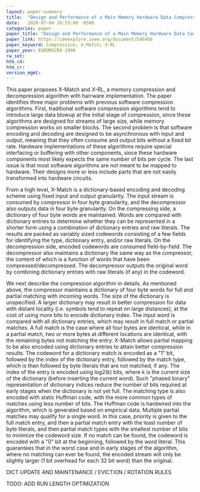 ```yaml
---
layout: paper-summary
title:  "Design and Performance of a Main Memory Hardware Data Compressor"
date:   2020-07-04 16:55:00 -0500
categories: paper
paper_title: "Design and Performance of a Main Memory Hardware Data Compressor"
paper_link: https://ieeexplore.ieee.org/document/546466
paper_keyword: Compression; X-Match; X-RL
paper_year: EUROMICRO 1996
rw_set:
htm_cd:
htm_cr:
version_mgmt:
---
```


This paper proposes X-Match and X-RL, a memory compression and decompression algorithm with harrware implementation.
The paper identifies three major problems with previous software compression algorithms. First, traditional software
compression algorithms tend to introduce large data blowup at the initial stage of compression, since these algorithms
are designed for streams of large size, while memory compression works on smaller blocks. The second problem is that 
software encoding and decoding are designed to be asynchronous with input and output, meaning that they often consume 
and output bits without a fixed bit rate. Hardware implementations of these algorithms require special interfacing or
buffering with other components, since these hardware components most likely expects the same number of bits per cycle.
The last issue is that most software algorithms are not meant to be mapped to hardware. Their designs more or
less include parts that are not easily transformed into hardware circuits.

From a high level, X-Match is a dictionary-based encoding and decoding scheme using fixed input and output granularity.
The input stream is consumed by compressor in four byte granularity, and the decompressor also outputs data in four byte
granularity. On the compressing side, a dictionary of four byte words are maintained. Words are compared with dictionary
entries to determine whether they can be represented in a shorter form using a combination of dictionary entries and 
raw literals. The results are packed as variably sized codewords consisting of a few fields for identifying the type,
dictionary entry, and/or raw literals. On the decompression side, encoded codewords are consumed field-by-field. 
The decompressor also maintains a dictionary the same way as the compressor, the content of which is a function of 
words that have been compressed/decompressed. The decompressor outputs the original word by combining dictionary entries
with raw literals (if any) in the codeword.

We next describe the compression algorithm in details. As mentioned above, the compressor maintains a dictionary of
four byte words for full and partial matching with incoming words. The size of the dictionary is unspecified. A larger
dictionary may result in better compression for data with distant locality (i.e. symbols tend to repeat on large 
distances), at the cost of using more bits to encode dictionary index. The input word is compared with all dictionary
entries, which may result in full match or partial matches. A full match is the case where all four bytes are identical, 
while in a partial match, two or more bytes at different locations are identical, with the remaining bytes not matching 
the entry. X-Match allows partial mapping to be also encoded using dictionary entries to attain better compression results.
The codeword for a dictionary match is encoded as a "1" bit, followed by the index of the dictionary entry, followed
by the match type, which is then followed by byte literals that are not matched, if any. 
The index of the entry is encoded using log2(k) bits, where k is the current size of the dictionary (before inserting
the current word). Such "phased binary" representation of dictionary indices reduce the number of bits required at early
stages when the dictionary is not yet full. 
The matching type is also encoded with static Huffman code, with the more common types of matches using less number of 
bits. The Huffman code is hardwired into the algorithm, which is generated based on empirical data.
Multiple partial matches may qualify for a single word. In this case, priority is given to the full match entry, and then
a partial match entry with the least number of byte literals, and then partial match types with the smallest number of bits 
to minimize the codeword size. 
If no match can be found, the codeword is encoded with a "0" bit at the beginning, followed by the word literal.
This guarantees that in the worst case and in early stages of the algorithm, where no matching can ever be found, the 
encoded stream will only be slightly larger (1 bit overhead for each 32 bit word) than the original.



DICT UPDATE AND MAINTENANCE / EVICTION / ROTATION RULES

TODO: ADD RUN LENGTH OPTIMIZATION
